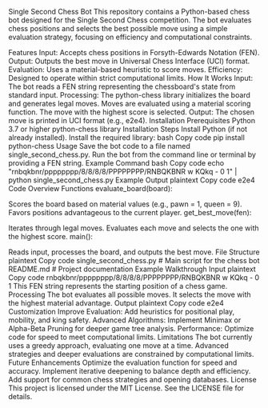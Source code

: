 Single Second Chess Bot
This repository contains a Python-based chess bot designed for the Single Second Chess competition. The bot evaluates chess positions and selects the best possible move using a simple evaluation strategy, focusing on efficiency and computational constraints.

Features
Input: Accepts chess positions in Forsyth-Edwards Notation (FEN).
Output: Outputs the best move in Universal Chess Interface (UCI) format.
Evaluation: Uses a material-based heuristic to score moves.
Efficiency: Designed to operate within strict computational limits.
How It Works
Input: The bot reads a FEN string representing the chessboard's state from standard input.
Processing:
The python-chess library initializes the board and generates legal moves.
Moves are evaluated using a material scoring function.
The move with the highest score is selected.
Output: The chosen move is printed in UCI format (e.g., e2e4).
Installation
Prerequisites
Python 3.7 or higher
python-chess library
Installation Steps
Install Python (if not already installed).
Install the required library:
bash
Copy code
pip install python-chess
Usage
Save the bot code to a file named single_second_chess.py.
Run the bot from the command line or terminal by providing a FEN string.
Example Command
bash
Copy code
echo "rnbqkbnr/pppppppp/8/8/8/8/PPPPPPPP/RNBQKBNR w KQkq - 0 1" | python single_second_chess.py
Example Output
plaintext
Copy code
e2e4
Code Overview
Functions
evaluate_board(board):

Scores the board based on material values (e.g., pawn = 1, queen = 9).
Favors positions advantageous to the current player.
get_best_move(fen):

Iterates through legal moves.
Evaluates each move and selects the one with the highest score.
main():

Reads input, processes the board, and outputs the best move.
File Structure
plaintext
Copy code
single_second_chess.py   # Main script for the chess bot
README.md                # Project documentation
Example Walkthrough
Input
plaintext
Copy code
rnbqkbnr/pppppppp/8/8/8/8/PPPPPPPP/RNBQKBNR w KQkq - 0 1
This FEN string represents the starting position of a chess game.
Processing
The bot evaluates all possible moves.
It selects the move with the highest material advantage.
Output
plaintext
Copy code
e2e4
Customization
Improve Evaluation: Add heuristics for positional play, mobility, and king safety.
Advanced Algorithms: Implement Minimax or Alpha-Beta Pruning for deeper game tree analysis.
Performance: Optimize code for speed to meet computational limits.
Limitations
The bot currently uses a greedy approach, evaluating one move at a time.
Advanced strategies and deeper evaluations are constrained by computational limits.
Future Enhancements
Optimize the evaluation function for speed and accuracy.
Implement iterative deepening to balance depth and efficiency.
Add support for common chess strategies and opening databases.
License
This project is licensed under the MIT License. See the LICENSE file for details.

